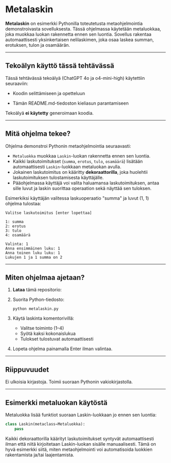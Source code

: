 # Metalaskin

**Metalaskin** on esimerkki Pythonilla toteutetusta metaohjelmointia demonstroivasta sovelluksesta. Tässä ohjelmassa käytetään metaluokkaa, joka muokkaa luokan rakennetta ennen sen luontia. Sovellus rakentaa automaattisesti yksinkertaisen nelilaskimen, joka osaa laskea summan, erotuksen, tulon ja osamäärän.

---

## Tekoälyn käyttö tässä tehtävässä

Tässä tehtävässä tekoälyä (ChatGPT 4o ja o4-mini-high) käytettiin seuraaviin:

- Koodin selittämiseen ja opetteluun

- Tämän README.md-tiedoston kieliasun parantamiseen

Tekoälyä **ei käytetty** generoimaan koodia.

---

## Mitä ohjelma tekee?

Ohjelma demonstroi Pythonin metaohjelmointia seuraavasti:

- `Metaluokka` muokkaa `Laskin`-luokan rakennetta ennen sen luontia.
- Kaikki laskutoimitukset (`summa`, `erotus`, `tulo`, `osamäärä`) lisätään automaattisesti `Laskin`-luokkaan metaluokan avulla.
- Jokainen laskutoimitus on kääritty **dekoraattorilla**, joka huolehtii laskutoimituksen tulostamisesta käyttäjälle.
- Pääohjelmassa käyttäjä voi valita haluamansa laskutoimituksen, antaa sille luvut ja laskin suorittaa operaation sekä näyttää sen tuloksen.

Esimerkiksi käyttäjän valitessa laskuoperaatio "summa" ja luvut (1, 1) ohjelma tulostaa:

```
Valitse laskutoimitus [enter lopettaa]

1: summa
2: erotus
3: tulo
4: osamäärä

Valinta: 1
Anna ensimmäinen luku: 1
Anna toinen luku luku: 1
Lukujen 1 ja 1 summa on 2
```

---

## Miten ohjelmaa ajetaan?

1. **Lataa** tämä repositorio:

2. Suorita Python-tiedosto:

   ```
   python metalaskin.py
   ```

3. Käytä laskinta komentorivillä:

   - Valitse toiminto (1–4)
   - Syötä kaksi kokonaislukua
   - Tulokset tulostuvat automaattisesti

4. Lopeta ohjelma painamalla Enter ilman valintaa.

---

## Riippuvuudet

Ei ulkoisia kirjastoja. Toimii suoraan Pythonin vakiokirjastolla.

---

## Esimerkki metaluokan käytöstä

Metaluokka lisää funktiot suoraan Laskin-luokkaan jo ennen sen luontia:

```python
class Laskin(metaclass=Metaluokka):
    pass
```

Kaikki dekoraattorilla käärityt laskutoimitukset syntyvät automaattisesti ilman että niitä kirjoitetaan Laskin-luokan sisälle manuaalisesti. Tämä on hyvä esimerkki siitä, miten metaohjelmointi voi automatisoida luokkien rakentamista ja/tai laajentamista.
